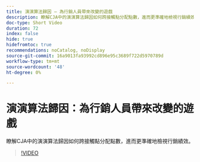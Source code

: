 ```yaml
---
title: 演演算法歸因 — 為行銷人員帶來改變的遊戲
description: 瞭解CJA中的演演算法歸因如何跨接觸點分配點數，進而更準確地檢視行銷績效。
doc-type: Short Video
duration: 72
index: false
hide: true
hidefromtoc: true
recommendations: noCatalog, noDisplay
source-git-commit: 16a9013fa93992cd896e95c3689f722d5970789d
workflow-type: tm+mt
source-wordcount: '48'
ht-degree: 0%

---
```



# 演演算法歸因：為行銷人員帶來改變的遊戲

瞭解CJA中的演演算法歸因如何跨接觸點分配點數，進而更準確地檢視行銷績效。

<!-- 85_S106_3442453_71_algorithmic-attribution-a-gamechanger-for-marketers -->
>[!VIDEO](https://video.tv.adobe.com/v/3458301/?learn=on&enablevpops=true)
